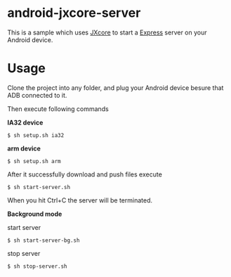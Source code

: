 # android-jxcore-server

This is a sample which uses [JXcore](http://jxcore.com/home/) to start a [Express](https://github.com/expressjs/express) server on your Android device.

# Usage

Clone the project into any folder, and plug your Android device besure that ADB connected to it.

Then execute following commands

**IA32 device**

```
$ sh setup.sh ia32
```

**arm device**

```
$ sh setup.sh arm
```

After it successfully download and push files execute

```
$ sh start-server.sh
```

When you hit Ctrl+C the server will be terminated.

**Background mode**

start server

```
$ sh start-server-bg.sh
```

stop server

```
$ sh stop-server.sh
```



